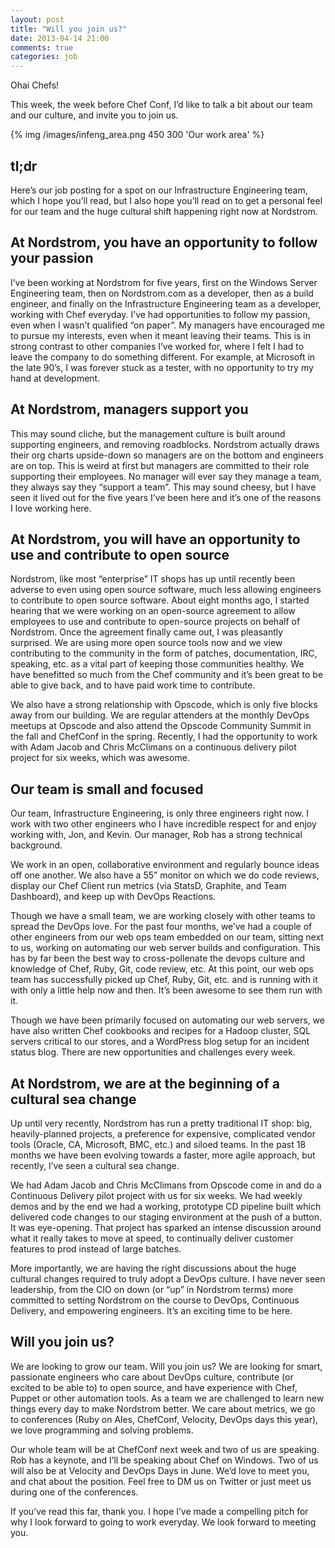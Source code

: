 ```yaml
---
layout: post
title: "Will you join us?"
date: 2013-04-14 21:00
comments: true
categories: job
---
```

Ohai Chefs!

This week, the week before Chef Conf, I’d like to talk a bit about our team and our culture, and invite you to join us.

{% img /images/infeng_area.png 450 300 'Our work area' %}

## tl;dr

Here’s our job posting for a spot on our Infrastructure Engineering team, which I hope you’ll read, but I also hope you’ll read on to get a personal feel for our team and the huge cultural shift happening right now at Nordstrom.

## At Nordstrom, you have an opportunity to follow your passion

I’ve been working at Nordstrom for five years, first on the Windows Server Engineering team, then on Nordstrom.com as a developer, then as a build engineer, and finally on the Infrastructure Engineering team as a developer, working with Chef everyday. I’ve had opportunities to follow my passion, even when I wasn’t qualified “on paper”. My managers have encouraged me to pursue my interests, even when it meant leaving their teams. This is in strong contrast to other companies I’ve worked for, where I felt I had to leave the company to do something different. For example, at Microsoft in the late 90’s, I was forever stuck as a tester, with no opportunity to try my hand at development.

## At Nordstrom, managers support you

This may sound cliche, but the management culture is built around supporting engineers, and removing roadblocks. Nordstrom actually draws their org charts upside-down so managers are on the bottom and engineers are on top. This is weird at first but managers are committed to their role supporting their employees. No manager will ever say they manage a team, they always say they “support a team”. This may sound cheesy, but I have seen it lived out for the five years I’ve been here and it’s one of the reasons I love working here.

## At Nordstrom, you will have an opportunity to use and contribute to open source

Nordstrom, like most “enterprise” IT shops has up until recently been adverse to even using open source software, much less allowing engineers to contribute to open source software. About eight months ago, I started hearing that we were working on an open-source agreement to allow employees to use and contribute to open-source projects on behalf of Nordstrom. Once the agreement finally came out, I was pleasantly surprised. We are using more open source tools now and we view contributing to the community in the form of patches, documentation, IRC, speaking, etc. as a vital part of keeping those communities healthy. We have benefitted so much from the Chef community and it’s been great to be able to give back, and to have paid work time to contribute.

We also have a strong relationship with Opscode, which is only five blocks away from our building. We are regular attenders at the monthly DevOps meetups at Opscode and also attend the Opscode Community Summit in the fall and ChefConf in the spring. Recently, I had the opportunity to work with Adam Jacob and Chris McClimans on a continuous delivery pilot project for six weeks, which was awesome.

## Our team is small and focused

Our team, Infrastructure Engineering, is only three engineers right now. I work with two other engineers who I have incredible respect for and enjoy working with, Jon, and Kevin. Our manager, Rob has a strong technical background.

We work in an open, collaborative environment and regularly bounce ideas off one another. We also have a 55” monitor on which we do code reviews, display our Chef Client run metrics (via StatsD, Graphite, and Team Dashboard), and keep up with DevOps Reactions.

Though we have a small team, we are working closely with other teams to spread the DevOps love. For the past four months, we’ve had a couple of other engineers from our web ops team embedded on our team, sitting next to us, working on automating our web server builds and configuration. This has by far been the best way to cross-pollenate the devops culture and knowledge of Chef, Ruby, Git, code review, etc. At this point, our web ops team has successfully picked up Chef, Ruby, Git, etc. and is running with it with only a little help now and then. It’s been awesome to see them run with it.

Though we have been primarily focused on automating our web servers, we have also written Chef cookbooks and recipes for a Hadoop cluster, SQL servers critical to our stores, and a WordPress blog setup for an incident status blog. There are new opportunities and challenges every week.

## At Nordstrom, we are at the beginning of a cultural sea change

Up until very recently, Nordstrom has run a pretty traditional IT shop: big, heavily-planned projects, a preference for expensive, complicated vendor tools (Oracle, CA, Microsoft, BMC, etc.) and siloed teams. In the past 18 months we have been evolving towards a faster, more agile approach, but recently, I’ve seen a cultural sea change.

We had Adam Jacob and Chris McClimans from Opscode come in and do a Continuous Delivery pilot project with us for six weeks. We had weekly demos and by the end we had a working, prototype CD pipeline built which delivered code changes to our staging environment at the push of a button. It was eye-opening. That project has sparked an intense discussion around what it really takes to move at speed, to continually deliver customer features to prod instead of large batches.

More importantly, we are having the right discussions about the huge cultural changes required to truly adopt a DevOps culture. I have never seen leadership, from the CIO on down (or “up” in Nordstrom terms) more committed to setting Nordstrom on the course to DevOps, Continuous Delivery, and empowering engineers. It’s an exciting time to be here.

## Will you join us?

We are looking to grow our team. Will you join us? We are looking for smart, passionate engineers who care about DevOps culture, contribute (or excited to be able to) to open source, and have experience with Chef, Puppet or other automation tools. As a team we are challenged to learn new things every day to make Nordstrom better. We care about metrics, we go to conferences (Ruby on Ales, ChefConf, Velocity, DevOps days this year), we love programming and solving problems.

Our whole team will be at ChefConf next week and two of us are speaking. Rob has a keynote, and I’ll be speaking about Chef on Windows. Two of us will also be at Velocity and DevOps Days in June. We’d love to meet you, and chat about the position. Feel free to DM us on Twitter or just meet us during one of the conferences.

If you’ve read this far, thank you. I hope I’ve made a compelling pitch for why I look forward to going to work everyday. We look forward to meeting you.
